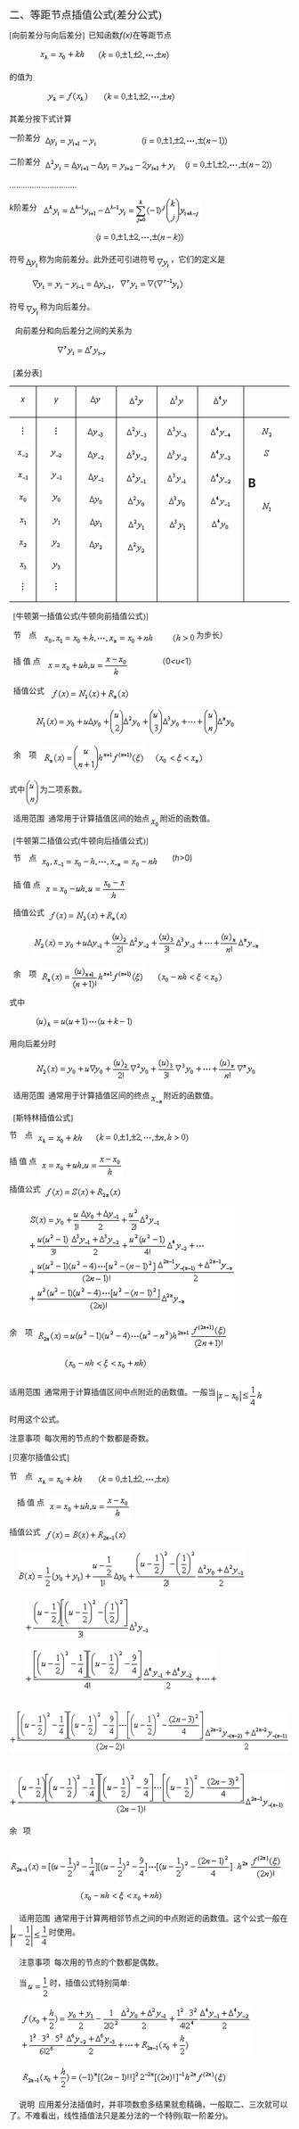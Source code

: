 <div class=Section1>
<p class=MsoNormal style='layout-grid-mode:char'><span lang=ZH-CN
style='font-size:14.0pt;font-family:宋体_GB2312'>二、等距节点插值公式</span><span
lang=EN-US style='font-size:14.0pt;font-family:宋体_GB2312'>(</span><span
lang=ZH-CN style='font-size:14.0pt;font-family:宋体_GB2312'>差分公式</span><span
lang=EN-US style='font-size:14.0pt;font-family:宋体_GB2312'>)</span></p>
<p class=MsoNormal style='layout-grid-mode:char'><span lang=EN-US
style='font-family:宋体_GB2312'>[</span><span lang=ZH-CN style='font-family:宋体_GB2312'>向前差分与向后差分</span><span
lang=EN-US style='font-family:宋体_GB2312'>]&nbsp; </span><span lang=ZH-CN
style='font-family:宋体_GB2312'>已知函数</span><i><span lang=EN-US>f(x)</span></i><span
lang=ZH-CN style='font-family:宋体_GB2312'>在等距节点</span></p>
<p class=MsoNormal style='layout-grid-mode:char'><span lang=EN-US
style='font-family:宋体_GB2312'>&nbsp;&nbsp;&nbsp;&nbsp;&nbsp;&nbsp;&nbsp;&nbsp;&nbsp;&nbsp;&nbsp;&nbsp;&nbsp;&nbsp;
<sub><img width=84 height=24
src="res/17e9d95da129bdd93c34fb6cc6aaaa52_5889_files/image002.gif" u1:shapes="_x0000_i1025"></sub>&nbsp;&nbsp;&nbsp;&nbsp;&nbsp;&nbsp;<sub><img
width=132 height=21 src="res/17e9d95da129bdd93c34fb6cc6aaaa52_5889_files/image004.gif"
u1:shapes="_x0000_i1026"></sub></span></p>
<p class=MsoNormal style='layout-grid-mode:char'><span lang=ZH-CN
style='font-family:宋体_GB2312'>的值为</span></p>
<p class=MsoNormal style='layout-grid-mode:char'><span lang=EN-US
style='font-family:宋体_GB2312'>&nbsp;&nbsp;&nbsp;&nbsp;&nbsp;&nbsp;&nbsp;&nbsp;&nbsp;&nbsp;&nbsp;&nbsp;&nbsp;&nbsp;&nbsp;&nbsp;&nbsp;&nbsp;
<sub><img width=77 height=24
src="res/17e9d95da129bdd93c34fb6cc6aaaa52_5889_files/image006.gif" u1:shapes="_x0000_i1027"></sub>&nbsp;&nbsp;&nbsp;&nbsp;&nbsp;&nbsp;&nbsp;<sub><img
width=132 height=21 src="res/17e9d95da129bdd93c34fb6cc6aaaa52_5889_files/image008.gif"
u1:shapes="_x0000_i1028"></sub></span></p>
<p class=MsoNormal style='layout-grid-mode:char'><span lang=ZH-CN
style='font-family:宋体_GB2312'>其差分按下式计算</span></p>
<p class=MsoNormal style='layout-grid-mode:char'><span lang=ZH-CN
style='font-family:宋体_GB2312'>一阶差分</span><span lang=EN-US style='font-family:
宋体_GB2312'>&nbsp; <sub><img width=96 height=24
src="res/17e9d95da129bdd93c34fb6cc6aaaa52_5889_files/image010.gif" u1:shapes="_x0000_i1029"
align=absmiddle></sub>&nbsp;&nbsp;&nbsp;&nbsp;&nbsp;&nbsp;&nbsp;&nbsp;&nbsp;&nbsp;&nbsp;&nbsp;&nbsp;&nbsp;&nbsp;&nbsp;&nbsp;&nbsp;&nbsp;&nbsp;&nbsp;&nbsp;<sub><img
width=159 height=21 src="res/17e9d95da129bdd93c34fb6cc6aaaa52_5889_files/image012.gif"
u1:shapes="_x0000_i1030" align=absmiddle></sub></span></p>
<p class=MsoNormal style='layout-grid-mode:char'><span lang=ZH-CN
style='font-family:宋体_GB2312'>二阶差分</span><span lang=EN-US style='font-family:
宋体_GB2312'>&nbsp; <sub><img width=237 height=25
src="res/17e9d95da129bdd93c34fb6cc6aaaa52_5889_files/image014.gif" u1:shapes="_x0000_i1031"
align=absmiddle></sub>&nbsp;&nbsp;&nbsp;&nbsp;<sub><img width=161 height=21
src="res/17e9d95da129bdd93c34fb6cc6aaaa52_5889_files/image016.gif" u1:shapes="_x0000_i1032"
align=absmiddle></sub></span></p>
<p class=MsoNormal style='layout-grid-mode:char'><span lang=EN-US>…………………………</span></p>
<p class=MsoNormal style='layout-grid-mode:char'><i><span lang=EN-US>k</span></i><span
lang=ZH-CN style='font-family:宋体_GB2312'>阶差分</span><span lang=EN-US
style='font-family:宋体_GB2312'>&nbsp;&nbsp; <sub><img width=285 height=48
src="res/17e9d95da129bdd93c34fb6cc6aaaa52_5889_files/image018.gif" u1:shapes="_x0000_i1033"
align=absmiddle></sub></span></p>
<p class=MsoNormal style='layout-grid-mode:char'><span lang=EN-US
style='font-family:宋体_GB2312'>&nbsp;&nbsp;&nbsp;&nbsp;&nbsp;&nbsp;&nbsp;&nbsp;&nbsp;&nbsp;&nbsp;&nbsp;&nbsp;&nbsp;&nbsp;&nbsp;&nbsp;&nbsp;&nbsp;&nbsp;&nbsp;&nbsp;&nbsp;&nbsp;&nbsp;&nbsp;&nbsp;&nbsp;&nbsp;&nbsp;&nbsp;&nbsp;&nbsp;&nbsp;&nbsp;&nbsp;&nbsp;&nbsp;&nbsp;&nbsp;&nbsp;&nbsp;&nbsp;
<sub><img width=163 height=21
src="res/17e9d95da129bdd93c34fb6cc6aaaa52_5889_files/image020.gif" u1:shapes="_x0000_i1034"></sub></span></p>
<p class=MsoNormal style='layout-grid-mode:char'><span lang=ZH-CN
style='font-family:宋体_GB2312'>符号</span><sub><span lang=EN-US style='font-family:
宋体_GB2312'><img width=25 height=24
src="res/17e9d95da129bdd93c34fb6cc6aaaa52_5889_files/image022.gif" u1:shapes="_x0000_i1035"
align=absmiddle></span></sub><span lang=ZH-CN style='font-family:宋体_GB2312'>称为向前差分。此外还可引进符号</span><sub><span
lang=EN-US style='font-family:宋体_GB2312'><img width=27 height=24
src="res/17e9d95da129bdd93c34fb6cc6aaaa52_5889_files/image024.gif" u1:shapes="_x0000_i1036"
align=absmiddle></span></sub><span lang=ZH-CN style='font-family:宋体_GB2312'>，它们的定义是</span></p>
<p class=MsoNormal style='layout-grid-mode:char'><span lang=EN-US
style='font-family:宋体_GB2312'>&nbsp;&nbsp;&nbsp;&nbsp;&nbsp;&nbsp;&nbsp;&nbsp;&nbsp;&nbsp;
<sub><img width=151 height=24
src="res/17e9d95da129bdd93c34fb6cc6aaaa52_5889_files/image026.gif" u1:shapes="_x0000_i1049"></sub>&nbsp;&nbsp;<sub><img
width=119 height=25 src="res/17e9d95da129bdd93c34fb6cc6aaaa52_5889_files/image028.gif"
u1:shapes="_x0000_i1050"></sub></span></p>
<p class=MsoNormal style='layout-grid-mode:char'><span lang=ZH-CN
style='font-family:宋体_GB2312'>符号</span><sub><span lang=EN-US style='font-family:
宋体_GB2312'><img width=27 height=24
src="res/17e9d95da129bdd93c34fb6cc6aaaa52_5889_files/image030.gif" u1:shapes="_x0000_i1051"
align=absmiddle></span></sub><span lang=ZH-CN style='font-family:宋体_GB2312'>称为向后差分。</span></p>
<p class=MsoNormal style='layout-grid-mode:char'><span lang=EN-US
style='font-family:宋体_GB2312'>&nbsp;&nbsp; </span><span lang=ZH-CN
style='font-family:宋体_GB2312'>向前差分和向后差分之间的关系为</span></p>
<p class=MsoNormal style='layout-grid-mode:char'><span lang=EN-US
style='font-family:宋体_GB2312'>&nbsp;&nbsp;&nbsp;&nbsp;&nbsp;&nbsp;&nbsp;&nbsp;&nbsp;&nbsp;&nbsp;&nbsp;&nbsp;&nbsp;&nbsp;&nbsp;&nbsp;&nbsp;&nbsp;&nbsp;&nbsp;&nbsp;&nbsp;
<sub><img width=92 height=25
src="res/17e9d95da129bdd93c34fb6cc6aaaa52_5889_files/image032.gif" u1:shapes="_x0000_i1052"></sub></span></p>
<p class=MsoNormal style='layout-grid-mode:char'><span lang=EN-US
style='font-family:宋体_GB2312'>&nbsp; [</span><span lang=ZH-CN style='font-family:
宋体_GB2312'>差分表</span><span lang=EN-US style='font-family:宋体_GB2312'>]&nbsp;&nbsp;&nbsp;&nbsp;
</span></p>
<table class=MsoNormalTable border=1 cellspacing=0 cellpadding=0
 style='border-collapse:collapse;border:none'>
 <tr>
  <td width=48 valign=top style='width:36.0pt;border:solid windowtext 1.0pt;
  border-left:none;padding:0mm 5.4pt 0mm 5.4pt'>
  <p class=MsoNormal align=center style='text-align:center;layout-grid-mode:
  char'><i><span lang=EN-US>x</span></i></p>
  </td>
  <td width=80 valign=top style='width:60.0pt;border:solid windowtext 1.0pt;
  border-left:none;padding:0mm 5.4pt 0mm 5.4pt'>
  <p class=MsoNormal align=center style='text-align:center;layout-grid-mode:
  char'><i><span lang=EN-US>y</span></i></p>
  </td>
  <td width=88 valign=top style='width:66.0pt;border:solid windowtext 1.0pt;
  border-left:none;padding:0mm 5.4pt 0mm 5.4pt'>
  <p class=MsoNormal align=center style='text-align:center;layout-grid-mode:
  char'><i><sub><span lang=EN-US><img width=23 height=21
  src="res/17e9d95da129bdd93c34fb6cc6aaaa52_5889_files/image034.gif"
  u1:shapes="_x0000_i1053"></span></sub></i></p>
  </td>
  <td width=88 valign=top style='width:66.0pt;border:solid windowtext 1.0pt;
  border-left:none;padding:0mm 5.4pt 0mm 5.4pt'>
  <p class=MsoNormal align=center style='text-align:center;layout-grid-mode:
  char'><i><sub><span lang=EN-US><img width=29 height=24
  src="res/17e9d95da129bdd93c34fb6cc6aaaa52_5889_files/image036.gif"
  u1:shapes="_x0000_i1054"></span></sub></i></p>
  </td>
  <td width=88 valign=top style='width:66.0pt;border:solid windowtext 1.0pt;
  border-left:none;padding:0mm 5.4pt 0mm 5.4pt'>
  <p class=MsoNormal align=center style='text-align:center;layout-grid-mode:
  char'><i><sub><span lang=EN-US><img width=29 height=24
  src="res/17e9d95da129bdd93c34fb6cc6aaaa52_5889_files/image038.gif"
  u1:shapes="_x0000_i1055"></span></sub></i></p>
  </td>
  <td width=104 valign=top style='width:78.0pt;border:solid windowtext 1.0pt;
  border-left:none;padding:0mm 5.4pt 0mm 5.4pt'>
  <p class=MsoNormal align=center style='text-align:center;layout-grid-mode:
  char'><i><sub><span lang=EN-US><img width=29 height=24
  src="res/17e9d95da129bdd93c34fb6cc6aaaa52_5889_files/image040.gif"
  u1:shapes="_x0000_i1056"></span></sub></i></p>
  </td>
  <td width=96 valign=top style='width:72.0pt;border-top:solid windowtext 1.0pt;
  border-left:none;border-bottom:solid windowtext 1.0pt;border-right:none;
  padding:0mm 5.4pt 0mm 5.4pt'>
  <p class=MsoNormal align=left style='margin:0mm;margin-bottom:.0001pt;
  text-align:left'><span lang=EN-US style='font-family:宋体'>&nbsp; </span></p>
  </td>
 </tr>
 <tr>
  <td width=48 valign=top style='width:36.0pt;border-top:none;border-left:none;
  border-bottom:solid windowtext 1.0pt;border-right:solid windowtext 1.0pt;
  padding:0mm 5.4pt 0mm 5.4pt'>
  <p class=MsoNormal align=center style='text-align:center;layout-grid-mode:
  char'><sub><span lang=EN-US style='font-family:宋体_GB2312'><img width=8
  height=20 src="res/17e9d95da129bdd93c34fb6cc6aaaa52_5889_files/image042.gif"
  u1:shapes="_x0000_i1057"></span></sub></p>
  <p class=MsoNormal align=center style='text-align:center;layout-grid-mode:
  char'><sub><span lang=EN-US style='font-family:宋体_GB2312'><img width=24
  height=23 src="res/17e9d95da129bdd93c34fb6cc6aaaa52_5889_files/image044.gif"
  u1:shapes="_x0000_i1058"></span></sub></p>
  <p class=MsoNormal align=center style='text-align:center;layout-grid-mode:
  char'><sub><span lang=EN-US style='font-family:宋体_GB2312'><img width=23
  height=23 src="res/17e9d95da129bdd93c34fb6cc6aaaa52_5889_files/image046.gif"
  u1:shapes="_x0000_i1059"></span></sub></p>
  <p class=MsoNormal align=center style='text-align:center;layout-grid-mode:
  char'><sub><span lang=EN-US style='font-family:宋体_GB2312'><img width=19
  height=24 src="res/17e9d95da129bdd93c34fb6cc6aaaa52_5889_files/image048.gif"
  u1:shapes="_x0000_i1060"></span></sub></p>
  <p class=MsoNormal align=center style='text-align:center;layout-grid-mode:
  char'><sub><span lang=EN-US style='font-family:宋体_GB2312'><img width=16
  height=23 src="res/17e9d95da129bdd93c34fb6cc6aaaa52_5889_files/image050.gif"
  u1:shapes="_x0000_i1061"></span></sub></p>
  <p class=MsoNormal align=center style='text-align:center;layout-grid-mode:
  char'><sub><span lang=EN-US style='font-family:宋体_GB2312'><img width=19
  height=23 src="res/17e9d95da129bdd93c34fb6cc6aaaa52_5889_files/image052.gif"
  u1:shapes="_x0000_i1062"></span></sub></p>
  <p class=MsoNormal align=center style='text-align:center;layout-grid-mode:
  char'><sub><span lang=EN-US style='font-family:宋体_GB2312'><img width=17
  height=24 src="res/17e9d95da129bdd93c34fb6cc6aaaa52_5889_files/image054.gif"
  u1:shapes="_x0000_i1063"></span></sub></p>
  <p class=MsoNormal align=center style='text-align:center;layout-grid-mode:
  char'><sub><span lang=EN-US style='font-family:宋体_GB2312'><img width=8
  height=20 src="res/17e9d95da129bdd93c34fb6cc6aaaa52_5889_files/image055.gif"
  u1:shapes="_x0000_i1064"></span></sub></p>
  </td>
  <td width=80 valign=top style='width:60.0pt;border-top:none;border-left:none;
  border-bottom:solid windowtext 1.0pt;border-right:solid windowtext 1.0pt;
  padding:0mm 5.4pt 0mm 5.4pt'>
  <p class=MsoNormal align=center style='text-align:center;layout-grid-mode:
  char'><sub><span lang=EN-US style='font-family:宋体_GB2312'><img width=8
  height=20 src="res/17e9d95da129bdd93c34fb6cc6aaaa52_5889_files/image056.gif"
  u1:shapes="_x0000_i1065"></span></sub></p>
  <p class=MsoNormal align=center style='text-align:center;layout-grid-mode:
  char'><sub><span lang=EN-US style='font-family:宋体_GB2312'><img width=25
  height=23 src="res/17e9d95da129bdd93c34fb6cc6aaaa52_5889_files/image058.gif"
  u1:shapes="_x0000_i1066"></span></sub></p>
  <p class=MsoNormal align=center style='text-align:center;layout-grid-mode:
  char'><sub><span lang=EN-US style='font-family:宋体_GB2312'><img width=23
  height=23 src="res/17e9d95da129bdd93c34fb6cc6aaaa52_5889_files/image060.gif"
  u1:shapes="_x0000_i1067"></span></sub></p>
  <p class=MsoNormal align=center style='text-align:center;layout-grid-mode:
  char'><sub><span lang=EN-US style='font-family:宋体_GB2312'><img width=19
  height=24 src="res/17e9d95da129bdd93c34fb6cc6aaaa52_5889_files/image062.gif"
  u1:shapes="_x0000_i1068"></span></sub></p>
  <p class=MsoNormal align=center style='text-align:center;layout-grid-mode:
  char'><sub><span lang=EN-US style='font-family:宋体_GB2312'><img width=17
  height=23 src="res/17e9d95da129bdd93c34fb6cc6aaaa52_5889_files/image064.gif"
  u1:shapes="_x0000_i1069"></span></sub></p>
  <p class=MsoNormal align=center style='text-align:center;layout-grid-mode:
  char'><sub><span lang=EN-US style='font-family:宋体_GB2312'><img width=20
  height=23 src="res/17e9d95da129bdd93c34fb6cc6aaaa52_5889_files/image066.gif"
  u1:shapes="_x0000_i1070"></span></sub></p>
  <p class=MsoNormal align=center style='text-align:center;layout-grid-mode:
  char'><sub><span lang=EN-US style='font-family:宋体_GB2312'><img width=19
  height=24 src="res/17e9d95da129bdd93c34fb6cc6aaaa52_5889_files/image068.gif"
  u1:shapes="_x0000_i1071"></span></sub></p>
  <p class=MsoNormal align=center style='text-align:center;layout-grid-mode:
  char'><sub><span lang=EN-US style='font-family:宋体_GB2312'><img width=8
  height=20 src="res/17e9d95da129bdd93c34fb6cc6aaaa52_5889_files/image069.gif"
  u1:shapes="_x0000_i1072"></span></sub></p>
  </td>
  <td width=88 valign=top style='width:66.0pt;border-top:none;border-left:none;
  border-bottom:solid windowtext 1.0pt;border-right:solid windowtext 1.0pt;
  padding:0mm 5.4pt 0mm 5.4pt'>
  <p class=MsoNormal align=center style='text-align:center;layout-grid-mode:
  char'><sub><span lang=EN-US style='font-family:宋体_GB2312'><img width=33
  height=24 src="res/17e9d95da129bdd93c34fb6cc6aaaa52_5889_files/image071.gif"
  u1:shapes="_x0000_i1073"></span></sub></p>
  <p class=MsoNormal align=center style='text-align:center;layout-grid-mode:
  char'><sub><span lang=EN-US style='font-family:宋体_GB2312'><img width=33
  height=23 src="res/17e9d95da129bdd93c34fb6cc6aaaa52_5889_files/image073.gif"
  u1:shapes="_x0000_i1074"></span></sub></p>
  <p class=MsoNormal align=center style='text-align:center;layout-grid-mode:
  char'><sub><span lang=EN-US style='font-family:宋体_GB2312'><img width=32
  height=23 src="res/17e9d95da129bdd93c34fb6cc6aaaa52_5889_files/image075.gif"
  u1:shapes="_x0000_i1075"></span></sub></p>
  <p class=MsoNormal align=center style='text-align:center;layout-grid-mode:
  char'><sub><span lang=EN-US style='font-family:宋体_GB2312'><img width=28
  height=24 src="res/17e9d95da129bdd93c34fb6cc6aaaa52_5889_files/image077.gif"
  u1:shapes="_x0000_i1076"></span></sub></p>
  <p class=MsoNormal align=center style='text-align:center;layout-grid-mode:
  char'><sub><span lang=EN-US style='font-family:宋体_GB2312'><img width=25
  height=23 src="res/17e9d95da129bdd93c34fb6cc6aaaa52_5889_files/image079.gif"
  u1:shapes="_x0000_i1077"></span></sub></p>
  <p class=MsoNormal align=center style='text-align:center;layout-grid-mode:
  char'><sub><span lang=EN-US style='font-family:宋体_GB2312'><img width=28
  height=23 src="res/17e9d95da129bdd93c34fb6cc6aaaa52_5889_files/image081.gif"
  u1:shapes="_x0000_i1078"></span></sub></p>
  </td>
  <td width=88 valign=top style='width:66.0pt;border-top:none;border-left:none;
  border-bottom:solid windowtext 1.0pt;border-right:solid windowtext 1.0pt;
  padding:0mm 5.4pt 0mm 5.4pt'>
  <p class=MsoNormal align=center style='text-align:center;layout-grid-mode:
  char'><sub><span lang=EN-US style='font-family:宋体_GB2312'><img width=40
  height=25 src="res/17e9d95da129bdd93c34fb6cc6aaaa52_5889_files/image083.gif"
  u1:shapes="_x0000_i1079"></span></sub></p>
  <p class=MsoNormal align=center style='text-align:center;layout-grid-mode:
  char'><sub><span lang=EN-US style='font-family:宋体_GB2312'><img width=40
  height=24 src="res/17e9d95da129bdd93c34fb6cc6aaaa52_5889_files/image085.gif"
  u1:shapes="_x0000_i1080"></span></sub></p>
  <p class=MsoNormal align=center style='text-align:center;layout-grid-mode:
  char'><sub><span lang=EN-US style='font-family:宋体_GB2312'><img width=39
  height=24 src="res/17e9d95da129bdd93c34fb6cc6aaaa52_5889_files/image087.gif"
  u1:shapes="_x0000_i1081"></span></sub></p>
  <p class=MsoNormal align=center style='text-align:center;layout-grid-mode:
  char'><sub><span lang=EN-US style='font-family:宋体_GB2312'><img width=35
  height=25 src="res/17e9d95da129bdd93c34fb6cc6aaaa52_5889_files/image089.gif"
  u1:shapes="_x0000_i1082"></span></sub></p>
  <p class=MsoNormal align=center style='text-align:center;layout-grid-mode:
  char'><sub><span lang=EN-US style='font-family:宋体_GB2312'><img width=33
  height=24 src="res/17e9d95da129bdd93c34fb6cc6aaaa52_5889_files/image091.gif"
  u1:shapes="_x0000_i1083"></span></sub></p>
  <p class=MsoNormal align=center style='text-align:center;layout-grid-mode:
  char'><sub><span lang=EN-US style='font-family:宋体_GB2312'><img width=35
  height=24 src="res/17e9d95da129bdd93c34fb6cc6aaaa52_5889_files/image093.gif"
  u1:shapes="_x0000_i1084"></span></sub></p>
  </td>
  <td width=88 valign=top style='width:66.0pt;border-top:none;border-left:none;
  border-bottom:solid windowtext 1.0pt;border-right:solid windowtext 1.0pt;
  padding:0mm 5.4pt 0mm 5.4pt'>
  <p class=MsoNormal align=center style='text-align:center;layout-grid-mode:
  char'><sub><span lang=EN-US style='font-family:宋体_GB2312'><img width=39
  height=25 src="res/17e9d95da129bdd93c34fb6cc6aaaa52_5889_files/image095.gif"
  u1:shapes="_x0000_i1085"></span></sub></p>
  <p class=MsoNormal align=center style='text-align:center;layout-grid-mode:
  char'><sub><span lang=EN-US style='font-family:宋体_GB2312'><img width=40
  height=24 src="res/17e9d95da129bdd93c34fb6cc6aaaa52_5889_files/image097.gif"
  u1:shapes="_x0000_i1086"></span></sub></p>
  <p class=MsoNormal align=center style='text-align:center;layout-grid-mode:
  char'><sub><span lang=EN-US style='font-family:宋体_GB2312'><img width=39
  height=24 src="res/17e9d95da129bdd93c34fb6cc6aaaa52_5889_files/image099.gif"
  u1:shapes="_x0000_i1087"></span></sub></p>
  <p class=MsoNormal align=center style='text-align:center;layout-grid-mode:
  char'><sub><span lang=EN-US style='font-family:宋体_GB2312'><img width=33
  height=25 src="res/17e9d95da129bdd93c34fb6cc6aaaa52_5889_files/image101.gif"
  u1:shapes="_x0000_i1088"></span></sub></p>
  <p class=MsoNormal align=center style='text-align:center;layout-grid-mode:
  char'><sub><span lang=EN-US style='font-family:宋体_GB2312'><img width=32
  height=24 src="res/17e9d95da129bdd93c34fb6cc6aaaa52_5889_files/image103.gif"
  u1:shapes="_x0000_i1089"></span></sub></p>
  </td>
  <td width=104 valign=top style='width:78.0pt;border-top:none;border-left:
  none;border-bottom:solid windowtext 1.0pt;border-right:solid windowtext 1.0pt;
  padding:0mm 5.4pt 0mm 5.4pt'>
  <p class=MsoNormal align=center style='text-align:center;layout-grid-mode:
  char'><sub><span lang=EN-US style='font-family:宋体_GB2312'><img width=40
  height=24 src="res/17e9d95da129bdd93c34fb6cc6aaaa52_5889_files/image105.gif"
  u1:shapes="_x0000_i1090"></span></sub></p>
  <p class=MsoNormal align=center style='text-align:center;layout-grid-mode:
  char'><sub><span lang=EN-US style='font-family:宋体_GB2312'><img width=40
  height=25 src="res/17e9d95da129bdd93c34fb6cc6aaaa52_5889_files/image107.gif"
  u1:shapes="_x0000_i1091"></span></sub></p>
  <p class=MsoNormal align=center style='text-align:center;layout-grid-mode:
  char'><sub><span lang=EN-US style='font-family:宋体_GB2312'><img width=40
  height=24 src="res/17e9d95da129bdd93c34fb6cc6aaaa52_5889_files/image109.gif"
  u1:shapes="_x0000_i1092"></span></sub></p>
  <p class=MsoNormal align=center style='text-align:center;layout-grid-mode:
  char'><sub><span lang=EN-US style='font-family:宋体_GB2312'><img width=39
  height=24 src="res/17e9d95da129bdd93c34fb6cc6aaaa52_5889_files/image111.gif"
  u1:shapes="_x0000_i1093"></span></sub></p>
  <p class=MsoNormal align=center style='text-align:center;layout-grid-mode:
  char'><sub><span lang=EN-US style='font-family:宋体_GB2312'><img width=35
  height=25 src="res/17e9d95da129bdd93c34fb6cc6aaaa52_5889_files/image113.gif"
  u1:shapes="_x0000_i1094"></span></sub></p>
  </td>
  <td width=96 valign=top style='width:72.0pt;border:none;border-bottom:solid windowtext 1.0pt;
  padding:0mm 5.4pt 0mm 5.4pt'>
  <p class=MsoNormal align=center style='text-align:center;layout-grid-mode:
  char'><sub><span lang=EN-US style='font-family:宋体_GB2312'><img width=23
  height=23 src="res/17e9d95da129bdd93c34fb6cc6aaaa52_5889_files/image115.gif"
  u1:shapes="_x0000_i1095"></span></sub></p>
  <p class=MsoNormal align=center style='text-align:center;layout-grid-mode:
  char'><sub><span lang=EN-US style='font-family:宋体_GB2312'><img width=15
  height=19 src="res/17e9d95da129bdd93c34fb6cc6aaaa52_5889_files/image117.gif"
  u1:shapes="_x0000_i1096"></span></sub></p>
  <h2><span lang=EN-US>B</span></h2>
  <p class=MsoNormalIndent align=center style='text-align:center'><sub><span
  lang=EN-US><img width=21 height=23
  src="res/17e9d95da129bdd93c34fb6cc6aaaa52_5889_files/image119.gif"
  u1:shapes="_x0000_i1097"></span></sub></p>
  </td>
 </tr>
</table>
<p class=MsoNormal style='layout-grid-mode:char'><span lang=EN-US
style='font-family:宋体_GB2312'>&nbsp; [</span><span lang=ZH-CN style='font-family:
宋体_GB2312'>牛顿第一插值公式</span><span lang=EN-US style='font-family:宋体_GB2312'>(</span><span
lang=ZH-CN style='font-family:宋体_GB2312'>牛顿向前插值公式</span><span lang=EN-US
style='font-family:宋体_GB2312'>)]</span></p>
<p class=MsoNormal style='layout-grid-mode:char'><span lang=EN-US
style='font-family:宋体_GB2312'>&nbsp; </span><span lang=ZH-CN style='font-family:
宋体_GB2312'>节</span><span lang=EN-US style='font-family:宋体_GB2312'>&nbsp;&nbsp;&nbsp;
</span><span lang=ZH-CN style='font-family:宋体_GB2312'>点</span><span lang=EN-US
style='font-family:宋体_GB2312'>&nbsp;&nbsp; <sub><img width=201 height=24
src="res/17e9d95da129bdd93c34fb6cc6aaaa52_5889_files/image121.gif" u1:shapes="_x0000_i1098"
align=absmiddle></sub>&nbsp;&nbsp;&nbsp;&nbsp;&nbsp;&nbsp;&nbsp;&nbsp;&nbsp;<sub><img
width=44 height=21 src="res/17e9d95da129bdd93c34fb6cc6aaaa52_5889_files/image123.gif"
u1:shapes="_x0000_i1099" align=absmiddle></sub></span><span lang=ZH-CN
style='font-family:宋体_GB2312'>为步长）</span></p>
<p class=MsoNormal style='layout-grid-mode:char'><span lang=EN-US
style='font-family:宋体_GB2312'>&nbsp; </span><span lang=ZH-CN style='font-family:
宋体_GB2312'>插 值 点</span><span lang=EN-US style='font-family:宋体_GB2312'>&nbsp;&nbsp;
<sub><img width=148 height=43
src="res/17e9d95da129bdd93c34fb6cc6aaaa52_5889_files/image125.gif" u1:shapes="_x0000_i1100"
align=absmiddle></sub>&nbsp;&nbsp;&nbsp;&nbsp;&nbsp;&nbsp;&nbsp;&nbsp;&nbsp;&nbsp;&nbsp;&nbsp;&nbsp;&nbsp;&nbsp;</span><span
lang=ZH-CN style='font-family:宋体_GB2312'>（</span><span lang=EN-US>0<i>&lt;u&lt;</i>1</span><span
lang=ZH-CN style='font-family:宋体_GB2312'>）</span></p>
<p class=MsoNormal style='layout-grid-mode:char'><span lang=EN-US
style='font-family:宋体_GB2312'>&nbsp; </span><span lang=ZH-CN style='font-family:
宋体_GB2312'>插值公式</span><span lang=EN-US style='font-family:宋体_GB2312'>&nbsp;&nbsp;
<sub><img width=143 height=24
src="res/17e9d95da129bdd93c34fb6cc6aaaa52_5889_files/image127.gif" u1:shapes="_x0000_i1101"
align=absmiddle></sub></span></p>
<p class=MsoNormal style='layout-grid-mode:char'><span lang=EN-US
style='font-family:宋体_GB2312'>&nbsp;&nbsp;&nbsp;&nbsp;&nbsp;&nbsp;&nbsp;&nbsp;&nbsp;&nbsp;&nbsp;&nbsp;
<sub><img width=360 height=48
src="res/17e9d95da129bdd93c34fb6cc6aaaa52_5889_files/image129.gif" u1:shapes="_x0000_i1102"></sub></span></p>
<p class=MsoNormal style='layout-grid-mode:char'><span lang=EN-US
style='font-family:宋体_GB2312'>&nbsp; </span><span lang=ZH-CN style='font-family:
宋体_GB2312'>余</span><span lang=EN-US style='font-family:宋体_GB2312'>&nbsp;&nbsp;&nbsp;
</span><span lang=ZH-CN style='font-family:宋体_GB2312'>项</span><span lang=EN-US
style='font-family:宋体_GB2312'>&nbsp;&nbsp; <sub><img width=184 height=48
src="res/17e9d95da129bdd93c34fb6cc6aaaa52_5889_files/image131.gif" u1:shapes="_x0000_i1103"
align=absmiddle></sub>&nbsp;&nbsp;&nbsp;&nbsp;&nbsp;<sub><img width=89
height=24 src="res/17e9d95da129bdd93c34fb6cc6aaaa52_5889_files/image133.gif"
u1:shapes="_x0000_i1104" align=absmiddle></sub></span></p>
<p class=MsoNormal style='layout-grid-mode:char'><span lang=ZH-CN
style='font-family:宋体_GB2312'>式中</span><sub><span lang=EN-US style='font-family:
宋体_GB2312'><img width=27 height=48
src="res/17e9d95da129bdd93c34fb6cc6aaaa52_5889_files/image135.gif" u1:shapes="_x0000_i1105"
align=absmiddle></span></sub><span lang=ZH-CN style='font-family:宋体_GB2312'>为二项系数。</span></p>
<p class=MsoNormal style='line-height:12.0pt;layout-grid-mode:char'><span
lang=EN-US style='font-family:宋体_GB2312'>&nbsp; </span><span lang=ZH-CN
style='font-family:宋体_GB2312'>适用范围</span><span lang=EN-US style='font-family:
宋体_GB2312'>&nbsp; </span><span lang=ZH-CN style='font-family:宋体_GB2312'>通常用于计算插值区间的始点</span><sub><span
lang=EN-US style='font-family:宋体_GB2312'><img width=19 height=24
src="res/17e9d95da129bdd93c34fb6cc6aaaa52_5889_files/image137.gif" u1:shapes="_x0000_i1106"
align=absmiddle></span></sub><span lang=ZH-CN style='font-family:宋体_GB2312'>附近的函数值。</span></p>
<p class=MsoNormal style='line-height:12.0pt;layout-grid-mode:char'><span
lang=EN-US style='font-family:宋体_GB2312'>&nbsp; [</span><span lang=ZH-CN
style='font-family:宋体_GB2312'>牛顿第二插值公式</span><span lang=EN-US style='font-family:
宋体_GB2312'>(</span><span lang=ZH-CN style='font-family:宋体_GB2312'>牛顿向后插值公式</span><span
lang=EN-US style='font-family:宋体_GB2312'>)]</span></p>
<p class=MsoNormal style='line-height:12.0pt;layout-grid-mode:char'><span
lang=EN-US style='font-family:宋体_GB2312'>&nbsp; </span><span lang=ZH-CN
style='font-family:宋体_GB2312'>节</span><span lang=EN-US style='font-family:宋体_GB2312'>&nbsp;&nbsp;&nbsp;
</span><span lang=ZH-CN style='font-family:宋体_GB2312'>点</span><span lang=EN-US
style='font-family:宋体_GB2312'>&nbsp; <sub><img width=212 height=24
src="res/17e9d95da129bdd93c34fb6cc6aaaa52_5889_files/image139.gif" u1:shapes="_x0000_i1107"
align=absmiddle></sub>&nbsp;&nbsp;&nbsp;&nbsp;&nbsp;&nbsp;&nbsp;</span><span
lang=EN-US>(<i>h</i>&gt;0)</span></p>
<p class=MsoNormal style='line-height:12.0pt;layout-grid-mode:char'><span
lang=EN-US style='font-family:宋体_GB2312'>&nbsp; </span><span lang=ZH-CN
style='font-family:宋体_GB2312'>插 值 点</span><span lang=EN-US style='font-family:
宋体_GB2312'>&nbsp; <sub><img width=148 height=43
src="res/17e9d95da129bdd93c34fb6cc6aaaa52_5889_files/image141.gif" u1:shapes="_x0000_i1108"
align=absmiddle></sub>&nbsp;</span></p>
<p class=MsoNormal style='line-height:12.0pt;layout-grid-mode:char'><span
lang=EN-US style='font-family:宋体_GB2312'>&nbsp; </span><span lang=ZH-CN
style='font-family:宋体_GB2312'>插值公式</span><span lang=EN-US style='font-family:
宋体_GB2312'>&nbsp; <sub><img width=144 height=24
src="res/17e9d95da129bdd93c34fb6cc6aaaa52_5889_files/image143.gif" u1:shapes="_x0000_i1109"
align=absmiddle></sub></span></p>
<p class=MsoNormal style='line-height:12.0pt;layout-grid-mode:char'><span
lang=EN-US style='font-family:宋体_GB2312'>&nbsp;&nbsp;&nbsp;&nbsp;&nbsp;&nbsp;&nbsp;&nbsp;&nbsp;&nbsp;&nbsp;
<sub><img width=408 height=43
src="res/17e9d95da129bdd93c34fb6cc6aaaa52_5889_files/image145.gif" u1:shapes="_x0000_i1110"></sub></span></p>
<p class=MsoNormal style='line-height:12.0pt;layout-grid-mode:char'><span
lang=EN-US style='font-family:宋体_GB2312'>&nbsp; </span><span lang=ZH-CN
style='font-family:宋体_GB2312'>余</span><span lang=EN-US style='font-family:宋体_GB2312'>&nbsp;&nbsp;&nbsp;
</span><span lang=ZH-CN style='font-family:宋体_GB2312'>项</span><span lang=EN-US
style='font-family:宋体_GB2312'>&nbsp; <sub><img width=188 height=45
src="res/17e9d95da129bdd93c34fb6cc6aaaa52_5889_files/image147.gif" u1:shapes="_x0000_i1111"
align=absmiddle></sub>&nbsp;&nbsp;&nbsp;&nbsp;&nbsp;&nbsp;<sub><img width=120
height=24 src="res/17e9d95da129bdd93c34fb6cc6aaaa52_5889_files/image149.gif"
u1:shapes="_x0000_i1112" align=absmiddle></sub></span></p>
<p class=MsoNormal style='line-height:12.0pt;layout-grid-mode:char'><span
lang=ZH-CN style='font-family:宋体_GB2312'>式中</span></p>
<p class=MsoNormal style='line-height:12.0pt;layout-grid-mode:char'><span
lang=EN-US style='font-family:宋体_GB2312'>&nbsp;&nbsp;&nbsp;&nbsp;&nbsp;&nbsp;&nbsp;&nbsp;&nbsp;&nbsp;&nbsp;&nbsp;
<sub><img width=179 height=24
src="res/17e9d95da129bdd93c34fb6cc6aaaa52_5889_files/image151.gif" u1:shapes="_x0000_i1113"></sub></span></p>
<p class=MsoNormal style='line-height:12.0pt;layout-grid-mode:char'><span
lang=ZH-CN style='font-family:宋体_GB2312'>用向后差分时</span></p>
<p class=MsoNormal style='line-height:12.0pt;layout-grid-mode:char'><span
lang=EN-US style='font-family:宋体_GB2312'>&nbsp;&nbsp;&nbsp;&nbsp;&nbsp;&nbsp;&nbsp;&nbsp;&nbsp;&nbsp;&nbsp;&nbsp;
<sub><img width=399 height=43
src="res/17e9d95da129bdd93c34fb6cc6aaaa52_5889_files/image153.gif" u1:shapes="_x0000_i1114"></sub></span></p>
<p class=MsoNormal style='line-height:12.0pt;layout-grid-mode:char'><span
lang=EN-US style='font-family:宋体_GB2312'>&nbsp; </span><span lang=ZH-CN
style='font-family:宋体_GB2312'>适用范围</span><span lang=EN-US style='font-family:
宋体_GB2312'>&nbsp; </span><span lang=ZH-CN style='font-family:宋体_GB2312'>通常用于计算插值区间的终点</span><sub><span
lang=EN-US style='font-family:宋体_GB2312'><img width=25 height=24
src="res/17e9d95da129bdd93c34fb6cc6aaaa52_5889_files/image155.gif" u1:shapes="_x0000_i1115"
align=absmiddle></span></sub><span lang=ZH-CN style='font-family:宋体_GB2312'>附近的函数值。</span></p>
<p class=MsoNormal style='line-height:12.0pt;layout-grid-mode:char'><span
lang=EN-US style='font-family:宋体_GB2312'>&nbsp; [</span><span lang=ZH-CN
style='font-family:宋体_GB2312'>斯特林插值公式</span><span lang=EN-US style='font-family:
宋体_GB2312'>]</span></p>
<p class=MsoNormal style='line-height:12.0pt;layout-grid-mode:char'><span
lang=ZH-CN style='font-family:宋体_GB2312'>节</span><span lang=EN-US
style='font-family:宋体_GB2312'>&nbsp;&nbsp;&nbsp; </span><span lang=ZH-CN
style='font-family:宋体_GB2312'>点</span><span lang=EN-US style='font-family:宋体_GB2312'>&nbsp;
<sub><img width=84 height=24
src="res/17e9d95da129bdd93c34fb6cc6aaaa52_5889_files/image157.gif" u1:shapes="_x0000_i1116"
align=absmiddle></sub>&nbsp;&nbsp;&nbsp;&nbsp;&nbsp;&nbsp;<sub><img width=171
height=21 src="res/17e9d95da129bdd93c34fb6cc6aaaa52_5889_files/image159.gif"
u1:shapes="_x0000_i1117" align=absmiddle></sub></span></p>
<p class=MsoNormal style='line-height:12.0pt;layout-grid-mode:char'><span
lang=ZH-CN style='font-family:宋体_GB2312'>插 值 点</span><span lang=EN-US
style='font-family:宋体_GB2312'>&nbsp; <sub><img width=148 height=43
src="res/17e9d95da129bdd93c34fb6cc6aaaa52_5889_files/image161.gif" u1:shapes="_x0000_i1118"
align=absmiddle></sub></span></p>
<p class=MsoNormal style='line-height:12.0pt;layout-grid-mode:char'><span
lang=ZH-CN style='font-family:宋体_GB2312'>插值公式</span><span lang=EN-US
style='font-family:宋体_GB2312'>&nbsp; <sub><img width=140 height=24
src="res/17e9d95da129bdd93c34fb6cc6aaaa52_5889_files/image163.gif" u1:shapes="_x0000_i1119"
align=absmiddle></sub></span></p>
<p class=MsoNormal style='line-height:12.0pt;layout-grid-mode:char'><span
lang=EN-US style='font-family:宋体_GB2312'>&nbsp; &nbsp;&nbsp;&nbsp;&nbsp;&nbsp;&nbsp;&nbsp;&nbsp;<sub><img
width=372 height=189 src="res/17e9d95da129bdd93c34fb6cc6aaaa52_5889_files/image165.gif"
u1:shapes="_x0000_i1120"></sub></span></p>
<p class=MsoNormal style='line-height:12.0pt;layout-grid-mode:char'><span
lang=ZH-CN style='font-family:宋体_GB2312'>余</span><span lang=EN-US
style='font-family:宋体_GB2312'>&nbsp;&nbsp;&nbsp; </span><span lang=ZH-CN
style='font-family:宋体_GB2312'>项</span><span lang=EN-US style='font-family:宋体_GB2312'>&nbsp;
<sub><img width=344 height=47
src="res/17e9d95da129bdd93c34fb6cc6aaaa52_5889_files/image167.gif" u1:shapes="_x0000_i1121"
align=absmiddle></sub></span></p>
<p class=MsoNormal style='line-height:200%;layout-grid-mode:char'><span
lang=EN-US style='font-family:宋体_GB2312'>&nbsp;&nbsp;&nbsp;&nbsp;&nbsp;&nbsp;&nbsp;&nbsp;&nbsp;&nbsp;&nbsp;&nbsp;&nbsp;&nbsp;&nbsp;&nbsp;&nbsp;&nbsp;&nbsp;&nbsp;&nbsp;&nbsp;&nbsp;&nbsp;&nbsp;&nbsp;&nbsp;
<sub><img width=152 height=24
src="res/17e9d95da129bdd93c34fb6cc6aaaa52_5889_files/image169.gif" u1:shapes="_x0000_i1122"></sub></span></p>
<p class=MsoNormal style='line-height:12.0pt;layout-grid-mode:char'><span
lang=ZH-CN style='font-family:宋体_GB2312'>适用范围</span><span lang=EN-US
style='font-family:宋体_GB2312'>&nbsp; </span><span lang=ZH-CN style='font-family:
宋体_GB2312'>通常用于计算插值区间中点附近的函数值。一般当</span><sub><span lang=EN-US style='font-family:
宋体_GB2312'><img width=85 height=41
src="res/17e9d95da129bdd93c34fb6cc6aaaa52_5889_files/image171.gif" u1:shapes="_x0000_i1123"
align=absmiddle></span></sub></p>
<p class=MsoNormal style='line-height:12.0pt;layout-grid-mode:char'><span
lang=ZH-CN style='font-family:宋体_GB2312'>时用这个公式。</span></p>
<p class=MsoNormal style='layout-grid-mode:char'><span lang=ZH-CN
style='font-family:宋体_GB2312'>注意事项</span><span lang=EN-US style='font-family:
宋体_GB2312'>&nbsp; </span><span lang=ZH-CN style='font-family:宋体_GB2312'>每次用的节点的个数都是奇数。</span></p>
<p class=MsoNormal style='layout-grid-mode:char'><span lang=EN-US
style='font-family:宋体_GB2312'>[</span><span lang=ZH-CN style='font-family:宋体_GB2312'>贝塞尔插值公式</span><span
lang=EN-US style='font-family:宋体_GB2312'>]</span></p>
<p class=MsoNormal style='layout-grid-mode:char'><span lang=ZH-CN
style='font-family:宋体_GB2312'>节</span><span lang=EN-US style='font-family:宋体_GB2312'>&nbsp;&nbsp;&nbsp;
</span><span lang=ZH-CN style='font-family:宋体_GB2312'>点</span><span lang=EN-US
style='font-family:宋体_GB2312'>&nbsp; <sub><img width=84 height=24
src="res/17e9d95da129bdd93c34fb6cc6aaaa52_5889_files/image173.gif" u1:shapes="_x0000_i1124"
align=absmiddle></sub>&nbsp;&nbsp;&nbsp;&nbsp;&nbsp;&nbsp;&nbsp;<sub><img
width=132 height=21 src="res/17e9d95da129bdd93c34fb6cc6aaaa52_5889_files/image175.gif"
u1:shapes="_x0000_i1125" align=absmiddle></sub></span></p>
<p class=MsoNormal style='layout-grid-mode:char'><span lang=EN-US
style='font-family:宋体_GB2312'>&nbsp;&nbsp;&nbsp; </span><span lang=ZH-CN
style='font-family:宋体_GB2312'>插 值 点</span><span lang=EN-US style='font-family:
宋体_GB2312'>&nbsp; <sub><img width=148 height=43
src="res/17e9d95da129bdd93c34fb6cc6aaaa52_5889_files/image177.gif" u1:shapes="_x0000_i1126"
align=absmiddle></sub></span></p>
<p class=MsoNormal style='layout-grid-mode:char'><span lang=ZH-CN
style='font-family:宋体_GB2312'>插值公式</span><span lang=EN-US style='font-family:
宋体_GB2312'>&nbsp; <sub><img width=149 height=24
src="res/17e9d95da129bdd93c34fb6cc6aaaa52_5889_files/image179.gif" u1:shapes="_x0000_i1127"
align=absmiddle></sub></span></p>
<p class=MsoNormal style='layout-grid-mode:char'><span lang=EN-US
style='font-family:宋体_GB2312'>&nbsp;&nbsp;&nbsp; <sub><img width=412 height=68
src="res/17e9d95da129bdd93c34fb6cc6aaaa52_5889_files/image181.gif" u1:shapes="_x0000_i1128"></sub></span></p>
<p class=MsoNormal style='layout-grid-mode:char'><span lang=EN-US
style='font-family:宋体_GB2312'>&nbsp;&nbsp;&nbsp;&nbsp;&nbsp;&nbsp;&nbsp; <sub><img
width=224 height=75 src="res/17e9d95da129bdd93c34fb6cc6aaaa52_5889_files/image183.gif"
u1:shapes="_x0000_i1129"></sub></span></p>
<p class=MsoNormal style='layout-grid-mode:char'><span lang=EN-US
style='font-family:宋体_GB2312'>&nbsp;&nbsp;&nbsp;&nbsp;&nbsp;&nbsp;&nbsp; <sub><img
width=347 height=75 src="res/17e9d95da129bdd93c34fb6cc6aaaa52_5889_files/image185.gif"
u1:shapes="_x0000_i1130"></sub></span></p>
<p class=MsoNormal style='layout-grid-mode:char'><span lang=EN-US
style='font-family:宋体_GB2312'>&nbsp;&nbsp;&nbsp;&nbsp;&nbsp;&nbsp;&nbsp; <sub><img
width=539 height=77 src="res/17e9d95da129bdd93c34fb6cc6aaaa52_5889_files/image187.gif"
u1:shapes="_x0000_i1131"></sub></span></p>
<p class=MsoNormal style='layout-grid-mode:char'><span lang=EN-US
style='font-family:宋体_GB2312'>&nbsp;&nbsp;&nbsp;&nbsp;&nbsp;&nbsp;&nbsp; <sub><img
width=495 height=77 src="res/17e9d95da129bdd93c34fb6cc6aaaa52_5889_files/image189.gif"
u1:shapes="_x0000_i1132"></sub></span></p>
<p class=MsoNormal style='layout-grid-mode:char'><span lang=ZH-CN
style='font-family:宋体_GB2312'>余</span><span lang=EN-US style='font-family:宋体_GB2312'>&nbsp;&nbsp;
</span><span lang=ZH-CN style='font-family:宋体_GB2312'>项</span><span lang=EN-US
style='font-family:宋体_GB2312'>&nbsp;&nbsp;&nbsp;&nbsp;&nbsp;&nbsp;&nbsp; </span></p>
<p class=MsoNormal style='layout-grid-mode:char'><span lang=EN-US
style='font-family:宋体_GB2312'>&nbsp;&nbsp;&nbsp;&nbsp; <sub><img width=491
height=47 src="res/17e9d95da129bdd93c34fb6cc6aaaa52_5889_files/image191.gif"
u1:shapes="_x0000_i1133"></sub></span></p>
<p class=MsoNormal style='layout-grid-mode:char'><span lang=EN-US
style='font-family:宋体_GB2312'>&nbsp;&nbsp;&nbsp;&nbsp;&nbsp;&nbsp;&nbsp;&nbsp;&nbsp;&nbsp;&nbsp;&nbsp;&nbsp;&nbsp;&nbsp;&nbsp;&nbsp;&nbsp;&nbsp;&nbsp;&nbsp;&nbsp;&nbsp;&nbsp;&nbsp;&nbsp;&nbsp;&nbsp;&nbsp;&nbsp;&nbsp;&nbsp;&nbsp;&nbsp;&nbsp;
<sub><img width=152 height=24
src="res/17e9d95da129bdd93c34fb6cc6aaaa52_5889_files/image193.gif" u1:shapes="_x0000_i1134"></sub></span></p>
<p class=MsoNormal style='layout-grid-mode:char'><span lang=EN-US
style='font-family:宋体_GB2312'>&nbsp;&nbsp;&nbsp;&nbsp; </span><span lang=ZH-CN
style='font-family:宋体_GB2312'>适用范围</span><span lang=EN-US style='font-family:
宋体_GB2312'>&nbsp; </span><span lang=ZH-CN style='font-family:宋体_GB2312'>通常用于计算两相邻节点之间的中点附近的函数值。这个公式一般在</span><sub><span
lang=EN-US style='font-family:宋体_GB2312'><img width=71 height=45
src="res/17e9d95da129bdd93c34fb6cc6aaaa52_5889_files/image195.gif" u1:shapes="_x0000_i1135"
align=absmiddle></span></sub><span lang=ZH-CN style='font-family:宋体_GB2312'>时使用。</span></p>
<p class=MsoNormal style='layout-grid-mode:char'><span lang=EN-US
style='font-family:宋体_GB2312'>&nbsp;&nbsp;&nbsp;&nbsp; </span><span lang=ZH-CN
style='font-family:宋体_GB2312'>注意事项</span><span lang=EN-US style='font-family:
宋体_GB2312'>&nbsp; </span><span lang=ZH-CN style='font-family:宋体_GB2312'>每次用的节点的个数都是偶数。</span></p>
<p class=MsoNormal style='layout-grid-mode:char'><span lang=EN-US
style='font-family:宋体_GB2312'>&nbsp;&nbsp;&nbsp;&nbsp; </span><span lang=ZH-CN
style='font-family:宋体_GB2312'>当</span><sub><span lang=EN-US style='font-family:
宋体_GB2312'><img width=41 height=41
src="res/17e9d95da129bdd93c34fb6cc6aaaa52_5889_files/image197.gif" u1:shapes="_x0000_i1136"
align=absmiddle></span></sub><span lang=ZH-CN style='font-family:宋体_GB2312'>时，插值公式特别简单</span><span
lang=EN-US style='font-family:宋体_GB2312'>:</span></p>
<p class=MsoNormal style='layout-grid-mode:char'><span lang=EN-US
style='font-family:宋体_GB2312'>&nbsp;&nbsp;&nbsp;&nbsp; &nbsp;<sub><img
width=415 height=91 src="res/17e9d95da129bdd93c34fb6cc6aaaa52_5889_files/image199.gif"
u1:shapes="_x0000_i1137"></sub></span></p>
<p class=MsoNormal style='layout-grid-mode:char'><span lang=EN-US
style='font-family:宋体_GB2312'>&nbsp;&nbsp;&nbsp;&nbsp;&nbsp; <sub><img
width=371 height=41 src="res/17e9d95da129bdd93c34fb6cc6aaaa52_5889_files/image201.gif"
u1:shapes="_x0000_i1138"></sub></span></p>
<p class=MsoNormal style='layout-grid-mode:char'><span lang=EN-US
style='font-family:宋体_GB2312'>&nbsp;&nbsp;&nbsp;&nbsp; </span><span lang=ZH-CN
style='font-family:宋体_GB2312'>说明</span><span lang=EN-US style='font-family:
宋体_GB2312'>&nbsp; </span><span lang=ZH-CN style='font-family:宋体_GB2312'>应用差分法插值时，并非项数愈多结果就愈精确，一般取二、三次就可以了。不难看出，线性插值法只是差分法的一个特例</span><span
lang=EN-US style='font-family:宋体_GB2312'>(</span><span lang=ZH-CN
style='font-family:宋体_GB2312'>取一阶差分</span><span lang=EN-US style='font-family:
宋体_GB2312'>)</span><span lang=ZH-CN style='font-family:宋体_GB2312'>。</span></p>
</div>